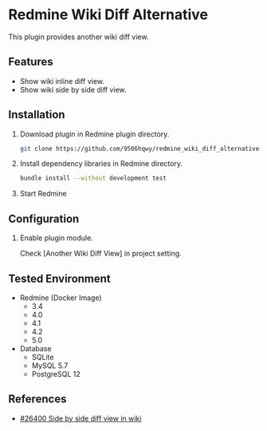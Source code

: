 # Redmine Wiki Diff Alternative

This plugin provides another wiki diff view.

## Features

- Show wiki inline diff view.
- Show wiki side by side diff view.

## Installation

1. Download plugin in Redmine plugin directory.
   ```sh
   git clone https://github.com/9506hqwy/redmine_wiki_diff_alternative.git
   ```
2. Install dependency libraries in Redmine directory.
   ```sh
   bundle install --without development test
   ```
3. Start Redmine

## Configuration

1. Enable plugin module.

   Check [Another Wiki Diff View] in project setting.

## Tested Environment

* Redmine (Docker Image)
  * 3.4
  * 4.0
  * 4.1
  * 4.2
  * 5.0
* Database
  * SQLite
  * MySQL 5.7
  * PostgreSQL 12

## References

- [#26400 Side by side diff view in wiki](https://www.redmine.org/issues/26400)
